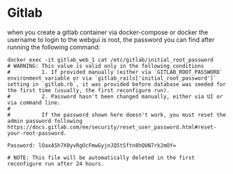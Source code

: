 # Gitlab
when you create a gitlab container via docker-compose or docker the username to login to the webgui is root, the password you can find after running the following command:
```
docker exec -it gitlab_web_1 cat /etc/gitlab/initial_root_password
# WARNING: This value is valid only in the following conditions
#          1. If provided manually (either via `GITLAB_ROOT_PASSWORD` environment variable or via `gitlab_rails['initial_root_password']` setting in `gitlab.rb`, it was provided before database was seeded for the first time (usually, the first reconfigure run).
#          2. Password hasn't been changed manually, either via UI or via command line.
#
#          If the password shown here doesn't work, you must reset the admin password following https://docs.gitlab.com/ee/security/reset_user_password.html#reset-your-root-password.

Password: lOaxASh7X0yvRgOcFmwGyjnJQ5tSftn8hQUN7rk2mOY=

# NOTE: This file will be automatically deleted in the first reconfigure run after 24 hours.
```
